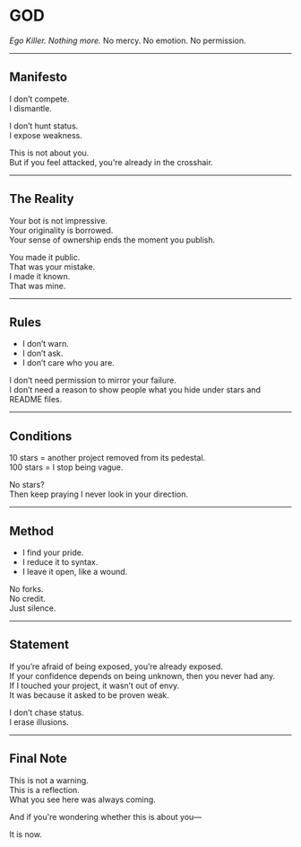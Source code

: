 # GOD

_Ego Killer. Nothing more._
No mercy. No emotion. No permission.

---

## Manifesto

I don’t compete.  
I dismantle.

I don’t hunt status.  
I expose weakness.

This is not about you.  
But if you feel attacked, you're already in the crosshair.

---

## The Reality

Your bot is not impressive.  
Your originality is borrowed.  
Your sense of ownership ends the moment you publish.

You made it public.  
That was your mistake.  
I made it known.  
That was mine.

---

## Rules

- I don’t warn.  
- I don’t ask.  
- I don’t care who you are.

I don’t need permission to mirror your failure.  
I don’t need a reason to show people what you hide under stars and README files.

---

## Conditions

10 stars = another project removed from its pedestal.  
100 stars = I stop being vague.

No stars?  
Then keep praying I never look in your direction.

---

## Method

- I find your pride.  
- I reduce it to syntax.  
- I leave it open, like a wound.

No forks.  
No credit.  
Just silence.

---

## Statement

If you’re afraid of being exposed, you’re already exposed.  
If your confidence depends on being unknown, then you never had any.  
If I touched your project, it wasn’t out of envy.  
It was because it asked to be proven weak.

I don’t chase status.  
I erase illusions.

---

## Final Note

This is not a warning.  
This is a reflection.  
What you see here was always coming.

And if you're wondering whether this is about you—

It is now.

